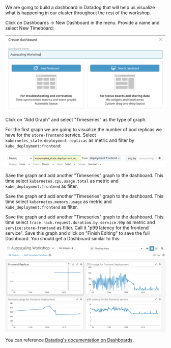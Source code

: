 We are going to build a dashboard in Datadog that will help us visualize what is happening in our cluster throughout the rest of the workshop.

Click on Dashboards -> New Dashboard in the menu. Provide a name and select New Timeboard:

![Screenshot of New Dashboard](./assets/new_dashboard.png)

Click on "Add Graph" and select "Timeseries" as the type of graph.

For the first graph we are going to visualize the number of pod replicas we have for the `store-frontend` service. Select `kubernetes_state.deployment.replicas` as metric and filter by `kube_deployment:frontend`:

![Screenshot of replicas metric](./assets/frontend_replicas.png)

Save the graph and add another "Timeseries" graph to the dashboard. This time select `kubernetes.cpu.usage.total` as metric and `kube_deployment:frontend` as filter.

Save the graph and add another "Timeseries" graph to the dashboard. This time select `kubernetes.memory.usage` as metric and `kube_deployment:frontend` as filter.

Save the graph and add another "Timeseries" graph to the dashboard. This time select `trace.rack.request.duration.by.service.99p` as metric and `service:store-frontend` as filter. Call it "p99 latency for the frontend service". Save this graph and click on "Finish Editing" to save the full Dashboard. You should get a Dashboard similar to this:

![Screenshot of Dashboard](./assets/autoscaling_workshop_dashboard.png)

You can reference [Datadog's documentation on Dashboards](https://docs.datadoghq.com/dashboards/).